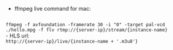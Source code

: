 - ffmpeg live command for mac:
<code> 
ffmpeg -f avfoundation -framerate 30 -i "0" -target pal-vcd ./hello.mpg -f flv rtmp://{server-ip}/stream/{instance-name}
</code>
- HLS url:
<code>
http://{server-ip}/live/{instance-name + '.m3u8'}
</code>